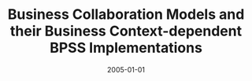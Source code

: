 ---
abstract: ''
authors:
- Birgit Hofreiter
- Christian Huemer
- W. Winiwarter
date: '2005-01-01'
featured: false
links:
- name: Publik
  url: https://publik.tuwien.ac.at/showentry.php?ID=203808&lang=2
publication_types:
- '2'
publishDate: '2005-01-01'
title: Business Collaboration Models and their Business Context-dependent BPSS Implementations
url_pdf: ''
---